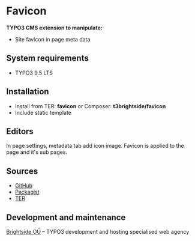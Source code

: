 # Favicon

**TYPO3 CMS extension to manipulate:**
- Site favicon in page meta data

## System requirements
- TYPO3 9.5 LTS

## Installation
-  Install from TER: **favicon** or Composer: **t3brightside/favicon**
-  Include static template

## Editors

In page settings, metadata tab add icon image. Favicon is applied to the page and it's sub pages.

## Sources
- [GitHub](https://github.com/t3brightside/favicon)
- [Packagist](https://packagist.org/packages/t3brightside/favicon)
- [TER](https://extensions.typo3.org/extension/favicon/)

## Development and maintenance

[Brightside OÜ](https://t3brightside.com) – TYPO3 development and hosting specialised web agency
